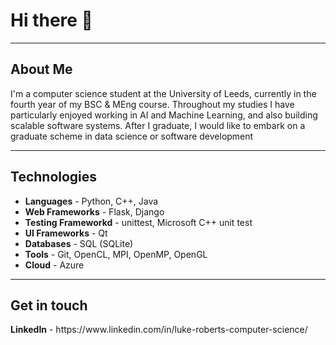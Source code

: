 <h1>Hi there 👋</h1>
<hr>
<h2>About Me</h2>
<p>I'm a computer science student at the University of Leeds, currently in the fourth year of my BSC & MEng course. Throughout my studies I have particularly enjoyed working in AI and Machine Learning, and also building scalable software systems. After I graduate, I would like to embark on a graduate scheme in data science or software development</p>
<hr>
<h2>Technologies</h2>
<ul>
  <li><b>Languages</b> - Python, C++, Java</li>
  <li><b>Web Frameworks</b> - Flask, Django</li>
  <li><b>Testing Frameworkd</b> - unittest, Microsoft C++ unit test</li>
  <li><b>UI Frameworks</b> - Qt</li>
  <li><b>Databases</b> - SQL (SQLite)</li>
  <li><b>Tools</b> - Git, OpenCL, MPI, OpenMP, OpenGL</li>
  <li><b>Cloud</b> - Azure</li>
</ul>
<hr>
<h2>Get in touch</h2>
<b>LinkedIn</b> - https://www.linkedin.com/in/luke-roberts-computer-science/
